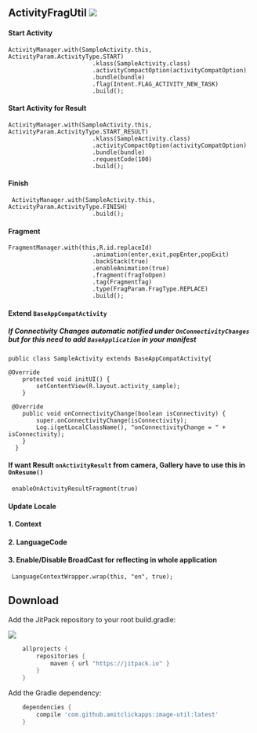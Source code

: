 
ActivityFragUtil ![](https://jitpack.io/v/amitclickapps/activity-frag-util.svg?style=flat-square)
-----------------------

#### Start Activity

```
ActivityManager.with(SampleActivity.this, ActivityParam.ActivityType.START)
                        .klass(SampleActivity.class)
                        .activityCompactOption(activityCompatOption)
                        .bundle(bundle)
                        .flag(Intent.FLAG_ACTIVITY_NEW_TASK)
                        .build();
```
#### Start Activity for Result
```
ActivityManager.with(SampleActivity.this, ActivityParam.ActivityType.START_RESULT)
                        .klass(SampleActivity.class)
                        .activityCompactOption(activityCompatOption)
                        .bundle(bundle)
                        .requestCode(100)
                        .build();
```
#### Finish 
```
 ActivityManager.with(SampleActivity.this, ActivityParam.ActivityType.FINISH)
                        .build();
```

#### Fragment 
```
FragmentManager.with(this,R.id.replaceId)
                        .animation(enter,exit,popEnter,popExit)
                        .backStack(true)
                        .enableAnimation(true)
                        .fragment(fragToOpen)
                        .tag(FragmentTag)
                        .type(FragParam.FragType.REPLACE)
                        .build();
```
#### Extend `BaseAppCompatActivity`
##### If Connectivity Changes automatic notified under `OnConnectivityChanges` but for this need to add `BaseApplication` in your manifest

```
public class SampleActivity extends BaseAppCompatActivity{

@Override
    protected void initUI() {
        setContentView(R.layout.activity_sample);
    }
 
 @Override
    public void onConnectivityChange(boolean isConnectivity) {
        super.onConnectivityChange(isConnectivity);
        Log.i(getLocalClassName(), "onConnectivityChange = " + isConnectivity);
    }
  }
```

#### If want Result `onActivityResult` from camera, Gallery have to use this in `OnResume()`
```
 enableOnActivityResultFragment(true) 
```
#### Update Locale
#### 1. Context
#### 2. LanguageCode
#### 3. Enable/Disable BroadCast for reflecting in whole application
```
 LanguageContextWrapper.wrap(this, "en", true);
```

Download
--------
Add the JitPack repository to your root build.gradle:


![](https://jitpack.io/v/amitclickapps/activity-frag-util.svg?style=flat-square)

```groovy
	allprojects {
		repositories {
			maven { url "https://jitpack.io" }
		}
	}
```
Add the Gradle dependency:
```groovy
	dependencies {
		compile 'com.github.amitclickapps:image-util:latest'
	}
```